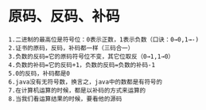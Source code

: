 # 原码、反码、补码
	1.二进制的最高位是符号位：0表示正数，1表示负数（口诀：0→0,1→-)
	2.证书的原码，反码，补码都一样（三码合一）
	3.负数的反码=它的原码符号位不变，其它位取反（0→1,1→0）
	4.负数的补码=它的反码+1，负数的反码=负数的补码-1
	5.0的反码，补码都是0
	6.java没有无符号数，换言之，java中的数都是有符号的
	7.在计算机运算的时候，都是以补码的方式来运算的
	8.当我们看运算结果的时候，要看他的源码